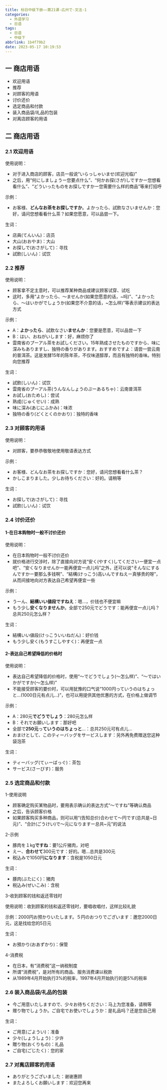 ```yaml
---
title: 标日中级下册——第21课-広州で-文法-1
categories:
  - 外语学习
  - 日语
tags:
  - 日语
  - 中级下
abbrlink: 1b4f79b2
date: 2023-05-17 10:19:53
---
```

## 一 商店用语

* 欢迎用语
* 推荐
* 对顾客的用语
* 讨价还价
* 选定商品和付款
* 装入商品袋/礼品的包装
* 对离店顾客的用语

<!--more-->

## 二 商店用语

### 2.1 欢迎用语

使用说明：

* 对于进入商店的顾客，店员一般说“いらっしゃいませ(欢迎光临)”
* 之后，用“何にしましょうー您要点什么”、“何かお探(さが)しですかー您想看看什么”、“どういったものをお探しですかー您需要什么样的商品”等来打招呼

示例：

* お客様、**どんなお茶をお探しですか**。よかったら、試飲なさいませんか：您好，请问您想看看什么茶？如果您愿意，可以品尝一下。

生词：

* 店員(てんいん)：店员
* 大山(おおやま)：大山
* お探しで(おさがして)：寻找
* 試飲(しいん)：试饮

### 2.2 推荐

使用说明：

* 顾客拿不定主意时，可以推荐某种商品或建议顾客试穿、试吃
* 这时，多用“よかったら、～ませんか(如果您愿意的话，~吗)”、“よかったら、～はいかがでしょうか(如果您不介意的话，~怎么样)”等表示建议的表达方式

示例：

* A：**よかったら**、試飲なさい**ませんか**：您要是愿意，可以品尝一下
* B：はい、おねがいします：好，麻烦你了
* 雲南省のプーアル茶をお試しください。15年熟成させたものですから、味に深みもありますし、独特の香りがあります。おすすめですよ：请尝一尝云南的普洱茶。这是发酵15年的陈年茶，不仅味道醇厚，而且有独特的香味。特别向您推荐

生词：

* 試飲(しいん)：试饮
* 雲南省のプーアル茶(うんなんしょうのぷーあるちゃ)：云南普洱茶
* お試し(おためし)：尝试
* 熟成(じゅくせい)：成熟
* 味に深み(あじにふかみ)：味浓
* 独特の香り(どくとくのかおり)：独特的香味

### 2.3 对顾客的用语

使用说明：

* 对顾客，要恭恭敬敬地使用敬语表达方式

示例：

* お客様、どんなお茶をお探しですか：您好，请问您想看看什么茶？
* かしこまりました。少しお待ちください：好的。请稍等

生词：

* お探しで(おさがして)：寻找
* 試飲(しいん)：试饮

### 2.4 讨价还价

#### 1-在日本购物时一般不讨价还价

使用说明：

* 在日本购物时一般不讨价还价
* 就价格进行交涉时，除了直接向对方说“安く(やすく)してくださいー便宜一点吧”、“安くなりませんかー能再便宜一点儿吗”之外，还可以说“そんなにするんですかー要那么多钱啊”、“結構(けっこう)高いんですねえー真够贵的呀”，从而间接地向对方表达自己希望再便宜一些

示例：

* うーん、**結構いい値段ですねえ**：嗯...，价钱也不便宜嘛
* もう少し**安くなりませんか**。全部で250元でどうです：能再便宜一点儿吗？总共250元怎么样？

生词：

* 結構いい値段(けっこういいねだん)：好价钱
* もう少し安く(もうすこしやすく)：再便宜一点

#### 2-表达自己希望降低的价格时

使用说明：

* 表达自己希望降低的价格时，使用“～でどうでしょう(～怎么样)”、“～ではいかがですか(～怎么样)”
* 不能接受顾客的要价时，可以用犹豫的口气说“1000円っていうのはちょっと…(1000日元有点儿...)”，也可以用提供其他优惠的方式，在价格上做调节

示例：

* A：280元**でどうでしょう**：280元怎么样
* B：それでお願いします：那好吧
* 全部で**250元**っ**ていうのはちょっと**…：总共250元可有点儿...
* おまけとして、このティーバッグをサービスします：另外再免费赠送您这种袋泡茶

生词：

* ティーバッグ(てぃーばっぐ)：茶包
* サービス(さーびす)：服务

### 2.5 选定商品和付款

1-使用说明

* 顾客确定购买某物品时，要用表示确认的表达方式“～ですね”等确认商品
* 之后，告诉顾客价格
* 如果顾客购买多种商品，则可以用“(告知总价)合わせて～円です(总共是~日元)”、“合計(ごうけい)で～元になりますー总共~元”的说法

2-示例

* 豚肉を１kg**ですね**：要1公斤猪肉，对吧
* えー、**合わせて**300元です：好的。嗯...总共是300元
* 税込みで1050円**になります**：含税是1050日元

生词：

* 豚肉(ぶたにく)：猪肉
* 税込み(ぜいこみ)：含税

3-收到顾客的钱和返还零钱时

使用说明：收到顾客的钱和返还零钱时，要唱收唱付，这样比较礼貌

示例：2000円お预かりいたします。５円のおつりでございます：邀您2000日元，这是找给您的5日元

生词：

* お預かり(おあずかり)：保管

4-消费税

* 在日本，有“消费税”这一纳税制度
* 所谓“消费税”，是对所有的商品、服务消费课以税款
* 从1989年4月开始执行3%的税率，1997年4月开始执行的是5%的税率

### 2.6 装入商品袋/礼品的包装

* 今ご用意いたしますので、少々お待ちください：马上为您准备，请稍等
* 赠り物でしょうか。ご自宅でお使いでしょうか：是礼品吗？还是您自己用

生词：

* ご用意(ごようい)：准备
* 少々(しょうしょう)：少许
* 贈り物(おくりもの)：礼品
* ご自宅(ごじたく)：您的家

### 2.7 对离店顾客的用语

* ありがとうございました：谢谢惠顾
* またよろしくお願いします：欢迎您再来

